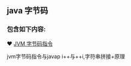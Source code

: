 ## java 字节码 
### 包含如下内容:  
   &#10084; [JVM 字节码指令](https://github.com/nieshanfeng/work-know/tree/master/Java/JVM/class/)  

   jvm字节码指令与javap
   i++与++i,字符串拼接+原理
 